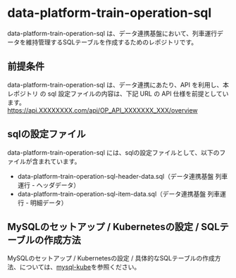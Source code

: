 # data-platform-train-operation-sql 

data-platform-train-operation-sql は、データ連携基盤において、列車運行データを維持管理するSQLテーブルを作成するためのレポジトリです。  

## 前提条件  
data-platform-train-operation-sql は、データ連携にあたり、API を利用し、本レポジトリ の sql 設定ファイルの内容は、下記 URL の API 仕様を前提としています。  
https://api.XXXXXXXX.com/api/OP_API_XXXXXXX_XXX/overview   

## sqlの設定ファイル

data-platform-train-operation-sql には、sqlの設定ファイルとして、以下のファイルが含まれています。    

* data-platform-train-operation-sql-header-data.sql（データ連携基盤 列車運行 - ヘッダデータ）
* data-platform-train-operation-sql-item-data.sql（データ連携基盤 列車運行 - 明細データ）

## MySQLのセットアップ / Kubernetesの設定 / SQLテーブルの作成方法
MySQLのセットアップ / Kubernetesの設定 / 具体的なSQLテーブルの作成方法、については、[mysql-kube](https://github.com/latonaio/mysql-kube)を参照ください。  
